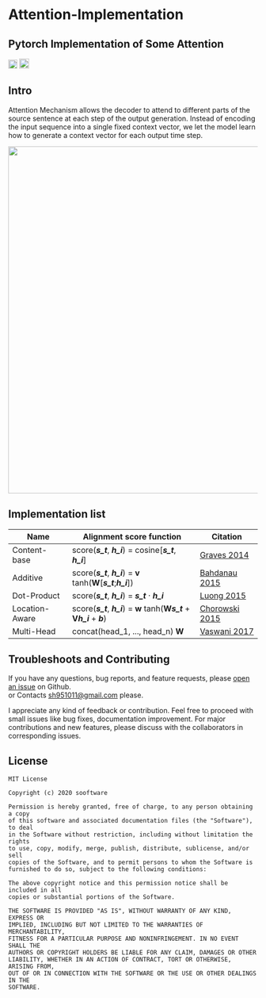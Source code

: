 # Attention-Implementation
  
## Pytorch Implementation of Some Attention
  
[<img src="https://github.com/gentaiscool/end2end-asr-pytorch/raw/master/img/pytorch-logo-dark.png" height=18>](https://pytorch.org/) <img src="https://img.shields.io/badge/License-MIT-yellow" height=20>
  
## Intro
  
Attention Mechanism allows the decoder to attend to different parts of the source sentence at each step of the output generation. Instead of encoding the input sequence into a single fixed context vector, we let the model learn how to generate a context vector for each output time step.
  
<img src="https://miro.medium.com/max/1200/1*1V221DO9QIafh4htkwVBYw.jpeg" width=700>
  
## Implementation list
  
|Name|Alignment score function|Citation|  
|---|---|---|  
|Content-base|score(***s_t***, ***h_i***) = cosine\[***s_t***, ***h_i***\] |[Graves 2014](https://arxiv.org/abs/1410.5401)|  
|Additive|score(***s_t***, ***h_i***) = **v** tanh(**W**\[***s_t***;***h_i***\])|[Bahdanau 2015](https://arxiv.org/pdf/1409.0473.pdf)|  
|Dot-Product|score(***s_t***, ***h_i***) = ***s_t*** · ***h_i***|[Luong 2015](https://arxiv.org/pdf/1508.04025.pdf)|  
|Location-Aware|score(***s_t***, ***h_i***) = **w** tanh(**W*****s_t*** + **V*****h_i*** + ***b***)|[Chorowski 2015](http://papers.nips.cc/paper/5847-attention-based-models-for-speech-recognition.pdf)|    
|Multi-Head|concat(head_1, ..., head_n) **W**|[Vaswani 2017](https://arxiv.org/abs/1706.03762)|  
   
  
## Troubleshoots and Contributing
If you have any questions, bug reports, and feature requests, please [open an issue](https://github.com/sh951011/Attention-Implementation/issues) on Github.  
or Contacts sh951011@gmail.com please.
  
I appreciate any kind of feedback or contribution.  Feel free to proceed with small issues like bug fixes, documentation improvement.  For major contributions and new features, please discuss with the collaborators in corresponding issues.  
  
## License
```
MIT License

Copyright (c) 2020 sooftware

Permission is hereby granted, free of charge, to any person obtaining a copy
of this software and associated documentation files (the "Software"), to deal
in the Software without restriction, including without limitation the rights
to use, copy, modify, merge, publish, distribute, sublicense, and/or sell
copies of the Software, and to permit persons to whom the Software is
furnished to do so, subject to the following conditions:

The above copyright notice and this permission notice shall be included in all
copies or substantial portions of the Software.

THE SOFTWARE IS PROVIDED "AS IS", WITHOUT WARRANTY OF ANY KIND, EXPRESS OR
IMPLIED, INCLUDING BUT NOT LIMITED TO THE WARRANTIES OF MERCHANTABILITY,
FITNESS FOR A PARTICULAR PURPOSE AND NONINFRINGEMENT. IN NO EVENT SHALL THE
AUTHORS OR COPYRIGHT HOLDERS BE LIABLE FOR ANY CLAIM, DAMAGES OR OTHER
LIABILITY, WHETHER IN AN ACTION OF CONTRACT, TORT OR OTHERWISE, ARISING FROM,
OUT OF OR IN CONNECTION WITH THE SOFTWARE OR THE USE OR OTHER DEALINGS IN THE
SOFTWARE.
```
